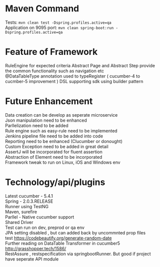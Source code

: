 
# Maven Command 
Tests: `mvn clean test -Dspring.profiles.active=qa` <br />
Application on 9095 port: `mvn clean spring-boot:run -Dspring.profiles.active=qa`

# Feature of  Framework
RuleEngine for expected criteria 
Abstract Page and Abstract Step provide the common functionality such as navigation etc <br />
@DataTableType annotation used to typeRegister ( cucumber-4 to cucmber-5 improvement )
DSL supporting sdk using builder pattern

# Future Enhancement
Data creation can be develop as seperate microservice<br />
Json manipulation need to be enhanced<br />
Parllelization need to be added <br />
Rule engine such as easy-rule need to be implemented <br />
Jenkins pipeline file need to be added into code <br />
Reporting need to be enhanced (Clucumber or donought) <br />
Custom Exception need to be added in great detail <br />
AssertJ will be incorporated for fluent assertion <br />
Abstraction of Element need to be incorporated <br />
Framework tweak to run on Linux, iOS and Windows env <br />



# Technology/api/plugins<br />

Latest cucumber - 5.4.1<br />
Spring - 2.0.3.RELEASE<br />
Runner using TestNG<br />
Maven, surefire<br />
Parllel - Native cucumber support<br />
Shared Driver<br />
Test can run on dev, preprod or qa env<br />
JPA setting disabled , but can added back by uncommnted prop files<br />
test https://codebeautify.org/generate-random-date<br />
Further reading on DataTable Transformer in cucumber5 http://grasshopper.tech/1586/<br />
RestAssure , restspecification via springbootRunner. But good if project have seperate API module<br />


